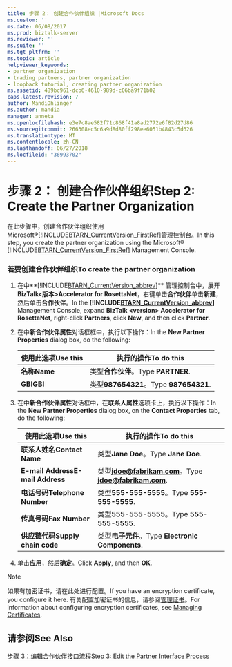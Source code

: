 ```yaml
---
title: 步骤 2： 创建合作伙伴组织 |Microsoft Docs
ms.custom: ''
ms.date: 06/08/2017
ms.prod: biztalk-server
ms.reviewer: ''
ms.suite: ''
ms.tgt_pltfrm: ''
ms.topic: article
helpviewer_keywords:
- partner organization
- trading partners, partner organization
- loopback tutorial, creating partner organization
ms.assetid: 489bc961-dcb6-4610-989d-c06ba9f71b02
caps.latest.revision: 7
author: MandiOhlinger
ms.author: mandia
manager: anneta
ms.openlocfilehash: e3e7c8ae582f71c868f41a8ad2772e6f82d27d86
ms.sourcegitcommit: 266308ec5c6a9d8d80ff298ee6051b4843c5d626
ms.translationtype: MT
ms.contentlocale: zh-CN
ms.lasthandoff: 06/27/2018
ms.locfileid: "36993702"
---
```

# <a name="step-2-create-the-partner-organization"></a><span data-ttu-id="6bcd2-102">步骤 2： 创建合作伙伴组织</span><span class="sxs-lookup"><span data-stu-id="6bcd2-102">Step 2: Create the Partner Organization</span></span>
<span data-ttu-id="6bcd2-103">在此步骤中，创建合作伙伴组织使用 Microsoft®[!INCLUDE[BTARN_CurrentVersion_FirstRef](../../includes/btarn-currentversion-firstref-md.md)]管理控制台。</span><span class="sxs-lookup"><span data-stu-id="6bcd2-103">In this step, you create the partner organization using the Microsoft® [!INCLUDE[BTARN_CurrentVersion_FirstRef](../../includes/btarn-currentversion-firstref-md.md)] Management Console.</span></span>  

### <a name="to-create-the-partner-organization"></a><span data-ttu-id="6bcd2-104">若要创建合作伙伴组织</span><span class="sxs-lookup"><span data-stu-id="6bcd2-104">To create the partner organization</span></span>  

1. <span data-ttu-id="6bcd2-105">在中**[!INCLUDE[BTARN_CurrentVersion_abbrev](../../includes/btarn-currentversion-abbrev-md.md)]** 管理控制台中，展开**BizTalk\<版本\>Accelerator for RosettaNet**，右键单击**合作伙伴**单击**新建**，然后单击**合作伙伴**。</span><span class="sxs-lookup"><span data-stu-id="6bcd2-105">In the  **[!INCLUDE[BTARN_CurrentVersion_abbrev](../../includes/btarn-currentversion-abbrev-md.md)]** Management Console, expand **BizTalk \<version\> Accelerator for RosettaNet**, right-click **Partners**, click **New**, and then click **Partner**.</span></span>  

2. <span data-ttu-id="6bcd2-106">在中**新合作伙伴属性**对话框框中，执行以下操作：</span><span class="sxs-lookup"><span data-stu-id="6bcd2-106">In the **New Partner Properties** dialog box, do the following:</span></span>  


   | <span data-ttu-id="6bcd2-107">使用此选项</span><span class="sxs-lookup"><span data-stu-id="6bcd2-107">Use this</span></span> |     <span data-ttu-id="6bcd2-108">执行的操作</span><span class="sxs-lookup"><span data-stu-id="6bcd2-108">To do this</span></span>      |
   |----------|---------------------|
   | <span data-ttu-id="6bcd2-109">**名称**</span><span class="sxs-lookup"><span data-stu-id="6bcd2-109">**Name**</span></span> |  <span data-ttu-id="6bcd2-110">类型**合作伙伴**。</span><span class="sxs-lookup"><span data-stu-id="6bcd2-110">Type **PARTNER**.</span></span>  |
   | <span data-ttu-id="6bcd2-111">**GBI**</span><span class="sxs-lookup"><span data-stu-id="6bcd2-111">**GBI**</span></span>  | <span data-ttu-id="6bcd2-112">类型**987654321**。</span><span class="sxs-lookup"><span data-stu-id="6bcd2-112">Type **987654321**.</span></span> |


3. <span data-ttu-id="6bcd2-113">在中**新合作伙伴属性**对话框中，在**联系人属性**选项卡上，执行以下操作：</span><span class="sxs-lookup"><span data-stu-id="6bcd2-113">In the **New Partner Properties** dialog box, on the **Contact Properties** tab, do the following:</span></span>  


   |       <span data-ttu-id="6bcd2-114">使用此选项</span><span class="sxs-lookup"><span data-stu-id="6bcd2-114">Use this</span></span>        |                <span data-ttu-id="6bcd2-115">执行的操作</span><span class="sxs-lookup"><span data-stu-id="6bcd2-115">To do this</span></span>                |
   |-----------------------|------------------------------------------|
   |   <span data-ttu-id="6bcd2-116">**联系人姓名**</span><span class="sxs-lookup"><span data-stu-id="6bcd2-116">**Contact Name**</span></span>    |            <span data-ttu-id="6bcd2-117">类型**Jane Doe**。</span><span class="sxs-lookup"><span data-stu-id="6bcd2-117">Type **Jane Doe**.</span></span>            |
   |  <span data-ttu-id="6bcd2-118">**E-mail Address**</span><span class="sxs-lookup"><span data-stu-id="6bcd2-118">**E-mail Address**</span></span>   | <span data-ttu-id="6bcd2-119">类型<strong>jdoe@fabrikam.com</strong>。</span><span class="sxs-lookup"><span data-stu-id="6bcd2-119">Type <strong>jdoe@fabrikam.com</strong>.</span></span> |
   | <span data-ttu-id="6bcd2-120">**电话号码**</span><span class="sxs-lookup"><span data-stu-id="6bcd2-120">**Telephone Number**</span></span>  |          <span data-ttu-id="6bcd2-121">类型**555-555-5555**。</span><span class="sxs-lookup"><span data-stu-id="6bcd2-121">Type **555-555-5555**.</span></span>          |
   |    <span data-ttu-id="6bcd2-122">**传真号码**</span><span class="sxs-lookup"><span data-stu-id="6bcd2-122">**Fax Number**</span></span>     |          <span data-ttu-id="6bcd2-123">类型**555-555-5555**。</span><span class="sxs-lookup"><span data-stu-id="6bcd2-123">Type **555-555-5555**.</span></span>          |
   | <span data-ttu-id="6bcd2-124">**供应链代码**</span><span class="sxs-lookup"><span data-stu-id="6bcd2-124">**Supply chain code**</span></span> |     <span data-ttu-id="6bcd2-125">类型**电子元件**。</span><span class="sxs-lookup"><span data-stu-id="6bcd2-125">Type **Electronic Components**.</span></span>      |


4. <span data-ttu-id="6bcd2-126">单击**应用**，然后**确定**。</span><span class="sxs-lookup"><span data-stu-id="6bcd2-126">Click **Apply**, and then **OK**.</span></span>  

> [!NOTE]
>  <span data-ttu-id="6bcd2-127">如果有加密证书，请在此处进行配置。</span><span class="sxs-lookup"><span data-stu-id="6bcd2-127">If you have an encryption certificate, you configure it here.</span></span> <span data-ttu-id="6bcd2-128">有关配置加密证书的信息，请参阅[管理证书](../../adapters-and-accelerators/accelerator-rosettanet/managing-certificates1.md)。</span><span class="sxs-lookup"><span data-stu-id="6bcd2-128">For information about configuring encryption certificates, see [Managing Certificates](../../adapters-and-accelerators/accelerator-rosettanet/managing-certificates1.md).</span></span>  

## <a name="see-also"></a><span data-ttu-id="6bcd2-129">请参阅</span><span class="sxs-lookup"><span data-stu-id="6bcd2-129">See Also</span></span>  
 [<span data-ttu-id="6bcd2-130">步骤 3：编辑合作伙伴接口流程</span><span class="sxs-lookup"><span data-stu-id="6bcd2-130">Step 3: Edit the Partner Interface Process</span></span>](../../adapters-and-accelerators/accelerator-rosettanet/step-3-edit-the-partner-interface-process.md)